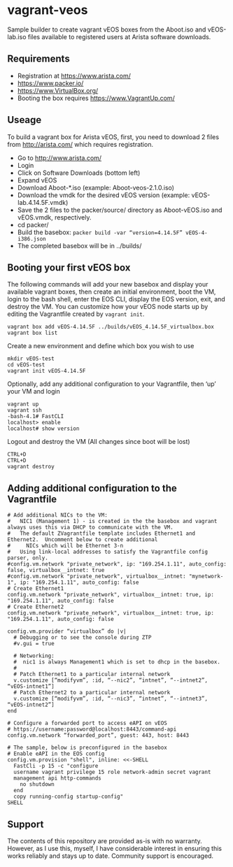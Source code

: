 # vagrant-veos
Sample builder to create vagrant vEOS boxes from the Aboot.iso and vEOS-lab.iso files available to registered users at Arista software downloads.

## Requirements

* Registration at https://www.arista.com/
* https://www.packer.io/
* https://www.VirtualBox.org/
* Booting the box requires https://www.VagrantUp.com/

## Useage

To build a vagrant box for Arista vEOS, first, you need to download 2 files from http://arista.com/ which requires registration.

* Go to http://www.arista.com/
* Login
* Click on Software Downloads (bottom left)
* Expand vEOS
* Download Aboot-\*.iso (example: Aboot-veos-2.1.0.iso)
* Download the vmdk for the desired vEOS version (example: vEOS-lab.4.14.5F.vmdk)
* Save the 2 files to the packer/source/ directory as Aboot-vEOS.iso and vEOS.vmdk, respectively.
* cd packer/
* Build the basebox: ``packer build -var “version=4.14.5F” vEOS-4-i386.json``
* The completed basebox will be in ../builds/

## Booting your first vEOS box

The following commands will add your new basebox and display your available
vagrant boxes, then create an initial environment, boot the VM, login to the
bash shell, enter the EOS CLI, display the EOS version, exit, and destroy the
VM.   You can customize how your vEOS node starts up by editing the Vagrantfile
created by ``vagrant init``.

    vagrant box add vEOS-4.14.5F ../builds/vEOS_4.14.5F_virtualbox.box
    vagrant box list

Create a new environment and define which box you wish to use

    mkdir vEOS-test
    cd vEOS-test
    vagrant init vEOS-4.14.5F

Optionally, add any additional configuration to your Vagrantfile, then ‘up’ your VM and login

    vagrant up
    vagrant ssh
    -bash-4.1# FastCLI
    localhost> enable
    localhost# show version

Logout and destroy the VM (All changes since boot will be lost)

    CTRL+D
    CTRL+D
    vagrant destroy

## Adding additional configuration to the Vagrantfile

    # Add additional NICs to the VM:
    #   NIC1 (Management 1) - is created in the the basebox and vagrant always uses this via DHCP to communicate with the VM.
    #   The default ZVagrantfile template includes Ethernet1 and Ethernet2.  Uncomment below to create additional
    #     NICs which will be Ethernet 3-n                                
    #   Using link-local addresses to satisfy the Vagrantfile config parser, only.
    #config.vm.network "private_network", ip: "169.254.1.11", auto_config: false, virtualbox__intnet: true
    #config.vm.network "private_network", virtualbox__intnet: "mynetwork-1", ip: "169.254.1.11", auto_config: false
    # Create Ethernet1
    config.vm.network "private_network", virtualbox__intnet: true, ip: "169.254.1.11", auto_config: false
    # Create Ethernet2
    config.vm.network "private_network", virtualbox__intnet: true, ip: "169.254.1.11", auto_config: false
  
    config.vm.provider “virtualbox” do |v|
      # Debugging or to see the console during ZTP
      #v.gui = true

      # Networking:
      #  nic1 is always Management1 which is set to dhcp in the basebox.
      #
      # Patch Ethernet1 to a particular internal network
      v.customize [“modifyvm”, :id, “--nic2”, “intnet”, “--intnet2”, “vEOS-intnet1”]
      # Patch Ethernet2 to a particular internal network
      v.customize [“modifyvm”, :id, “--nic3”, “intnet”, “--intnet3”, “vEOS-intnet2”]
    end 

    # Configure a forwarded port to access eAPI on vEOS
    # https://username:password@localhost:8443/command-api
    config.vm.network “forwarded_port”, guest: 443, host: 8443

    # The sample, below is preconfigured in the basebox
    # Enable eAPI in the EOS config
    config.vm.provision "shell", inline: <<-SHELL
      FastCli -p 15 -c "configure
      username vagrant privilege 15 role network-admin secret vagrant
      management api http-commands
        no shutdown
      end
      copy running-config startup-config"
    SHELL

## Support

The contents of this repository are provided as-is with no warranty.  However, as I use this, myself, I have considerable interest in ensuring this works reliably and stays up to date.  Community support is encouraged.
